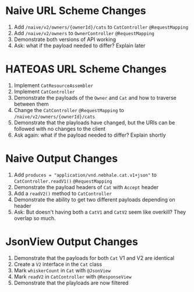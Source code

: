 # Naive URL Scheme Changes
1.  Add `/naive/v2/owners/{ownerId}/cats` to `CatController` `@RequestMapping`
1.  Add `/naive/v2/owners` to `OwnerController` `@RequestMapping`
1.  Demonstrate both versions of API working
1.  Ask: what if the payload needed to differ?  Explain later

# HATEOAS URL Scheme Changes
1.  Implement `CatResourceAssembler`
1.  Implement `CatController`
1.  Demonstrate the payloads of the `Owner` and `Cat` and how to traverse between them
1.  Change the `CatController` `@RequestMapping` to `/naive/v2/owners/{ownerId}/cats`
1.  Demonstrate that the playloads have changed, but the URIs can be followed with no changes to the client
1.  Ask again: what if the payload needed to differ?  Explain shortly

# Naive Output Changes
1.  Add `produces = "application/vnd.nebhale.cat.v1+json"` to `CatController.readV1()` `@RequestMapping`
1.  Demonstrate the payload headers of `Cat` with `Accept` header
1.  Add a `readV2()` method to `CatController`
1.  Demonstrate the ability to get two different payloads depending on header
1.  Ask: But doesn't having both a `CatV1` and `CatV2` seem like overkill?  They overlap so much.

# JsonView Output Changes
1.  Demonstrate that the payloads for both `Cat` V1 and V2 are identical
1.  Create a `V2` interface in the `Cat` class
1.  Mark `whiskerCount` in `Cat` with `@JsonView`
1.  Mark `readV2` in `CatController` with `@ResponseView`
1.  Demonstrate that the playloads are now filtered
